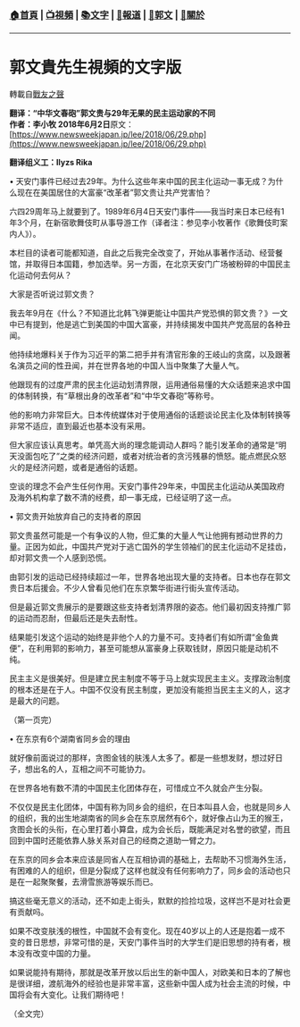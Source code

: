 ###  [:house:首頁](https://github.com/ourhimalayas/home) | [:tv:視頻](https://github.com/ourhimalayas/videos) | [:books:文字](https://github.com/ourhimalayas/txt) | [:newspaper:報道](https://github.com/ourhimalayas/news) | [:eagle:郭文](https://github.com/ourhimalayas/guomedia) | [:pray:關於](https://github.com/ourhimalayas/home/tree/master/about)
---
# 郭文貴先生視頻的文字版
轉載自[戰友之聲](http://littleantvoice.blogspot.com)

**翻译：“中华文春砲”郭文贵与29年无果的民主运动家的不同  
作者：李小牧 2018年6月2日**原文： [https://www.newsweekjapan.jp/lee/2018/06/29.php](https://www.newsweekjapan.jp/lee/2018/06/29.php)&nbsp;

**翻译组义工：llyzs Rika**  
  
• 天安门事件已经过去29年。为什么这些年来中国的民主化运动一事无成？为什么现在在美国居住的大富豪“改革者”郭文贵让共产党害怕？  
  
六四29周年马上就要到了。1989年6月4日天安门事件――我当时来日本已经有1年3个月，在新宿歌舞伎町从事导游工作（译者注：参见李小牧著作《歌舞伎町案内人》）。  
  
本栏目的读者可能都知道，自此之后我完全改变了，开始从事著作活动、经营餐馆，并取得日本国籍，参加选举。另一方面，在北京天安门广场被粉碎的中国民主化运动何去何从？  
  
大家是否听说过郭文贵？  
  
我去年9月在《什么？不知道比北韩飞弹更能让中国共产党恐惧的郭文贵？》一文中已有提到，他是逃亡到美国的中国大富豪，并持续揭发中国共产党高层的各种丑闻。  
  
他持续地爆料关于作为习近平的第二把手并有清官形象的王岐山的贪腐，以及跟著名演员之间的性丑闻，并在世界各地的中国人当中聚集了大量人气。  
  
他跟现有的过度严肃的民主化运动划清界限，运用通俗易懂的大众话题来追求中国的体制转换，有“草根出身的改革者”和“中华文春砲”等称号。  
  
他的影响力非常巨大。日本传统媒体对于使用通俗的话题谈论民主化及体制转换等非常不适应，直到最近也基本没有采用。  
  
但大家应该认真思考。单凭高大尚的理念能调动人群吗？能引发革命的通常是“明天没面包吃了”之类的经济问题，或者对统治者的贪污残暴的愤怒。能点燃民众怒火的是经济问题，或者是通俗的话题。  
  
空谈的理念不会产生任何作用。天安门事件29年来，中国民主化运动从美国政府及海外机构拿了数不清的经费，却一事无成，已经证明了这一点。  
  
• 郭文贵开始放弃自己的支持者的原因  
  
郭文贵虽然可能是一个有争议的人物，但汇集的大量人气让他拥有撼动世界的力量。正因为如此，中国共产党对于逃亡国外的学生领袖们的民主化运动不足挂齿，却对郭文贵一个人感到恐慌。  
  
由郭引发的运动已经持续超过一年，世界各地出现大量的支持者。日本也存在郭文贵日本后援会。不少人曾看见他们在东京繁华街进行街头宣传活动。  
  
但是最近郭文贵展示的是要跟这些支持者划清界限的姿态。他们最初因支持推广郭的运动而忍耐，但最后还是失去耐性。  
  
结果能引发这个运动的始终是非他个人的力量不可。支持者们有如所谓“金鱼粪便”，在利用郭的影响力，甚至可能想从富豪身上获取钱财，原因只能是动机不纯。  
  
民主主义是很美好。但是建立民主制度不等于马上就实现民主主义。支撑政治制度的根本还是在于人。中国不仅没有民主制度，更加没有能担当民主主义的人，这才是最大的问题。  
  
（第一页完）  
  
• 在东京有6个湖南省同乡会的理由  
  
就好像前面说过的那样，贪图金钱的肤浅人太多了。都是一些想发财，想过好日子，想出名的人，互相之间不可能协力。  
  
在世界各地有数不清的中国民主化团体存在，可惜成立不久就会产生分裂。  
  
不仅仅是民主化团体，中国有称为同乡会的组织，在日本叫县人会，也就是同乡人的组织，我的出生地湖南省的同乡会在东京居然有6个，就好像占山为王的猴王，贪图会长的头衔，在心里打着小算盘，成为会长后，既能满足对名誉的欲望，而且回到中国时还能依靠人脉关系对自己的经商之道助一臂之力。  
  
在东京的同乡会本来应该是同省人在互相协调的基础上，去帮助不习惯海外生活，有困难的人的组织，但是分裂成了这样也就没有任何影响力了，同乡会的活动也只是在一起聚聚餐，去滑雪旅游等娱乐而已。  
  
搞这些毫无意义的活动，还不如走上街头，默默的捡捡垃圾，这样岂不是对社会更有贡献吗。  
  
如果不改变肤浅的根性，中国就不会有变化。现在40岁以上的人还是抱着一成不变的昔日思想，非常可惜的是，天安门事件当时的大学生们是旧思想的持有者，根本没有改变中国的力量。  
  
如果说能持有期待，那就是改革开放以后出生的新中国人，对欧美和日本的了解也是很详细，渡航海外的经验也是非常丰富，这些新中国人成为社会主流的时候，中国将会有大变化。让我们期待吧！  
  
（全文完）
<u></u><sub></sub><sup></sup><strike></strike>